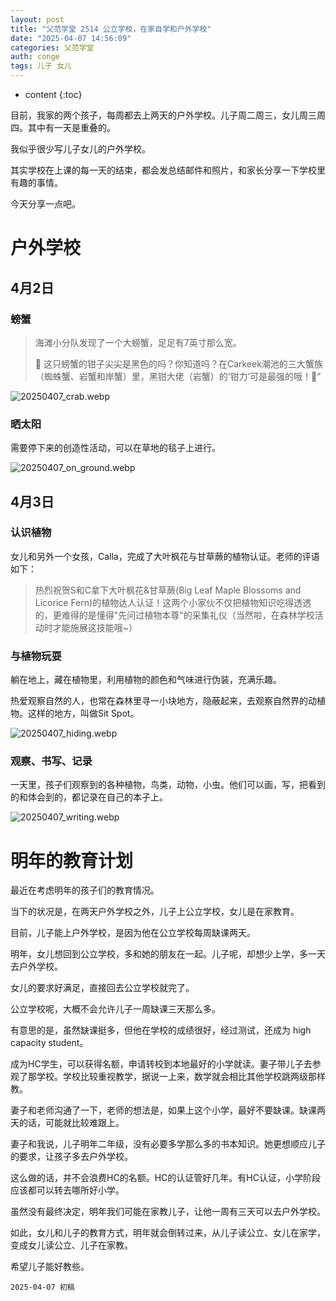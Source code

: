 ```yaml
---
layout: post
title: "父范学堂 2514 公立学校，在家自学和户外学校"
date: "2025-04-07 14:56:09"
categories: 父范学堂
auth: conge
tags: 儿子 女儿 
---
```

* content
{:toc}

目前，我家的两个孩子，每周都去上两天的户外学校。儿子周二周三，女儿周三周四。其中有一天是重叠的。

我似乎很少写儿子女儿的户外学校。

其实学校在上课的每一天的结束，都会发总结邮件和照片，和家长分享一下学校里有趣的事情。

今天分享一点吧。





# 户外学校

## 4月2日

### 螃蟹

> 海滩小分队发现了一个大螃蟹，足足有7英寸那么宽。
> 
> 🦀 这只螃蟹的钳子尖尖是黑色的吗？你知道吗？在Carkeek潮池的三大蟹族（蜘蛛蟹、岩蟹和岸蟹）里，黑钳大佬（岩蟹）的‘钳力’可是最强的哦！💪”

![20250407_crab.webp](https://s2.loli.net/2025/04/08/KY8aQRNZ5L46g1D.webp)

### 晒太阳

需要停下来的创造性活动，可以在草地的毯子上进行。

![20250407_on_ground.webp](https://s2.loli.net/2025/04/08/vTMudniCxVSm1F5.webp)


## 4月3日

### 认识植物

女儿和另外一个女孩，Calla，完成了大叶枫花与甘草蕨的植物认证。老师的评语如下：

> 热烈祝贺S和C拿下大叶枫花&甘草蕨(Big Leaf Maple Blossoms and Licorice Fern)的植物达人认证！这两个小家伙不仅把植物知识吃得透透的，更难得的是懂得"先问过植物本尊"的采集礼仪（当然啦，在森林学校活动时才能施展这技能哦~）

### 与植物玩耍

躺在地上，藏在植物里，利用植物的颜色和气味进行伪装，充满乐趣。

热爱观察自然的人，也常在森林里寻一小块地方，隐蔽起来，去观察自然界的动植物。这样的地方，叫做Sit Spot。

![20250407_hiding.webp](https://s2.loli.net/2025/04/08/PaXpxR52TlvuCJh.webp)

### 观察、书写、记录

一天里，孩子们观察到的各种植物，鸟类，动物，小虫。他们可以画，写，把看到的和体会到的，都记录在自己的本子上。

![20250407_writing.webp](https://s2.loli.net/2025/04/08/lzcG6gVmXRMdy9b.webp)

# 明年的教育计划

最近在考虑明年的孩子们的教育情况。

当下的状况是，在两天户外学校之外，儿子上公立学校，女儿是在家教育。

目前，儿子能上户外学校，是因为他在公立学校每周缺课两天。

明年，女儿想回到公立学校，多和她的朋友在一起。儿子呢，却想少上学，多一天去户外学校。

女儿的要求好满足，直接回去公立学校就完了。

公立学校呢，大概不会允许儿子一周缺课三天那么多。

有意思的是，虽然缺课挺多，但他在学校的成绩很好，经过测试，还成为 high capacity student。

成为HC学生，可以获得名额，申请转校到本地最好的小学就读。妻子带儿子去参观了那学校。学校比较重视教学，据说一上来，数学就会相比其他学校跳两级那样教。

妻子和老师沟通了一下，老师的想法是，如果上这个小学，最好不要缺课。缺课两天的话，可能就比较难跟上。

妻子和我说，儿子明年二年级，没有必要多学那么多的书本知识。她更想顺应儿子的要求，让孩子多去户外学校。

这么做的话，并不会浪费HC的名额。HC的认证管好几年。有HC认证，小学阶段应该都可以转去哪所好小学。

虽然没有最终决定，明年我们可能在家教儿子，让他一周有三天可以去户外学校。

如此，女儿和儿子的教育方式，明年就会倒转过来，从儿子读公立、女儿在家学，变成女儿读公立、儿子在家教。

希望儿子能好教些。

```
2025-04-07 初稿
```
